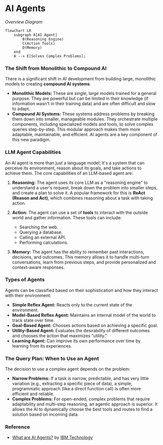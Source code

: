 # AI Agents

_Overview Diagram_

```mermaid
flowchart LR
    subgraph A[AI Agent]
        B(Reasoning Engine)
        C(Action Tools)
        D(Memory)
    end
    A --> E[Solves Complex Problems];
```

### The Shift from Monolithic to Compound AI

There is a significant shift in AI development from building large, monolithic models to creating **compound AI systems**.

- **Monolithic Models:** These are single, large models trained for a general purpose. They are powerful but can be limited in their knowledge (if information wasn't in their training data) and are often difficult and slow to adapt.
- **Compound AI Systems:** These systems address problems by breaking them down into smaller, manageable modules. They orchestrate multiple components, including specialized models and tools, to solve complex queries step-by-step. This modular approach makes them more adaptable, maintainable, and efficient. AI agents are a key component of this new paradigm.

### LLM Agent Capabilities

An AI agent is more than just a language model; it's a system that can perceive its environment, reason about its goals, and take actions to achieve them. The core capabilities of an LLM-based agent are:

1.  **Reasoning:** The agent uses its core LLM as a "reasoning engine" to understand a user's request, break down the problem into smaller steps, and create a plan to solve it. A popular framework for this is **ReAct (Reason and Act)**, which combines reasoning about a task with taking action.

2.  **Action:** The agent can use a set of **tools** to interact with the outside world and gather information. These tools can include:
    - Searching the web.
    - Querying a database.
    - Calling an external API.
    - Performing calculations.

3.  **Memory:** The agent has the ability to remember past interactions, decisions, and outcomes. This memory allows it to handle multi-turn conversations, learn from previous steps, and provide personalized and context-aware responses.

### Types of Agents

Agents can be classified based on their sophistication and how they interact with their environment:

- **Simple Reflex Agent:** Reacts only to the current state of the environment.
- **Model-Based Reflex Agent:** Maintains an internal model of the world to track state over time.
- **Goal-Based Agent:** Chooses actions based on achieving a specific goal.
- **Utility-Based Agent:** Evaluates the desirability of different outcomes and chooses the action that maximizes "utility."
- **Learning Agent:** Can improve its own performance over time by learning from its experiences.

### The Query Plan: When to Use an Agent

The decision to use a complex agent depends on the problem:

- **Narrow Problems:** If a task is narrow, predictable, and has very little variation (e.g., extracting a specific piece of data), a simple, programmatic approach (like a direct function call) is often more efficient and reliable.
- **Complex Problems:** For open-ended, complex problems that require adaptability and multi-step reasoning, an agentic approach is superior. It allows the AI to dynamically choose the best tools and routes to find a solution based on incoming data.

### Reference

- [What are AI Agents?](https://www.youtube.com/watch?v=F8NKVhkZZWI) by [IBM Technology](https://www.youtube.com/@IBMTechnology)
